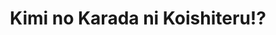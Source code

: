 --- 
title: "Kimi no Karada ni Koishiteru!?"
publishdate: "2019-6-19T16:48:46+02:00"
src: "https://365manga.net/manga/kimi-no-karada-ni-koishiteru"
image: "https://data.365manga.net/images/thumbnails/16010-kimi-no-karada-ni-koishiteru.jpg"
description: "Amamiya You, who studies in an all boys high school, is still a virgin that has never been in love. One day, rumour spreads that he is someone who goes to bed easily when asked. At first, he wanted to clear up the misunderstanding, but then he decided to take advantage of the rumour to test if the person he likes would want to get in bed with him. When…"
---